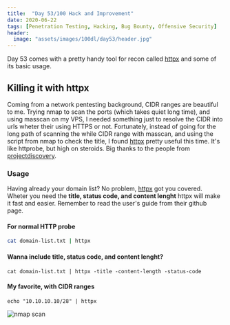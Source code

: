```yaml
---
title:  "Day 53/100 Hack and Improvement"
date: 2020-06-22
tags: [Penetration Testing, Hacking, Bug Bounty, Offensive Security]
header: 
  image: "assets/images/100dl/day53/header.jpg"
---
```

Day 53 comes with a pretty handy tool for recon called [httpx](https://github.com/projectdiscovery/httpx) and some of its basic usage. 

## Killing it with httpx

Coming from a network pentesting background, CIDR ranges are beautiful to me. Trying nmap to scan the ports (which takes quiet long time), and using masscan on my VPS, I needed something just to resolve the CIDR into urls wheter their using HTTPS or not. Fortunately, instead of going for the long path of scanning the while CIDR range with masscan, and using the script from nmap to check the title, I found [httpx](https://github.com/projectdiscovery/httpx) pretty useful this time. It's like httprobe, but high on steroids. Big thanks to the people from [projectdiscovery](https://twitter.com/pdiscoveryio).

### Usage

Having already your domain list? No problem, [httpx](https://github.com/projectdiscovery/httpx) got you covered. Wheter you need the **title, status code, and content lenght** httpx will make it fast and easier. Remember to read the user's guide from their github page.

#### For normal HTTP probe

```bash
cat domain-list.txt | httpx 
```

#### Wanna include title, status code, and content lenght?
```
cat domain-list.txt | httpx -title -content-length -status-code
```

#### My favorite, with CIDR ranges
```
echo "10.10.10.10/28" | httpx 
```
<img src="{{ site.url }}{{ site.baseurl }}/assets/images/100dl/day53/httpx.png" alt="nmap scan">

